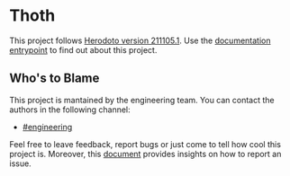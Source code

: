 # Thoth

This project follows [Herodoto version 211105.1](https://github.com/wiris/herodotos/). Use the [documentation entrypoint](docs/README.md) to find out about this project.

## Who's to Blame

This project is mantained by the engineering team. You can contact the authors in the following channel:

- [#engineering](https://wiris.slack.com/archives/C010P3E9AHH)

Feel free to leave feedback, report bugs or just come to tell how cool this project is. Moreover, this [document](docs/ISSUE_REPORTING.md) provides insights on how to report an issue.